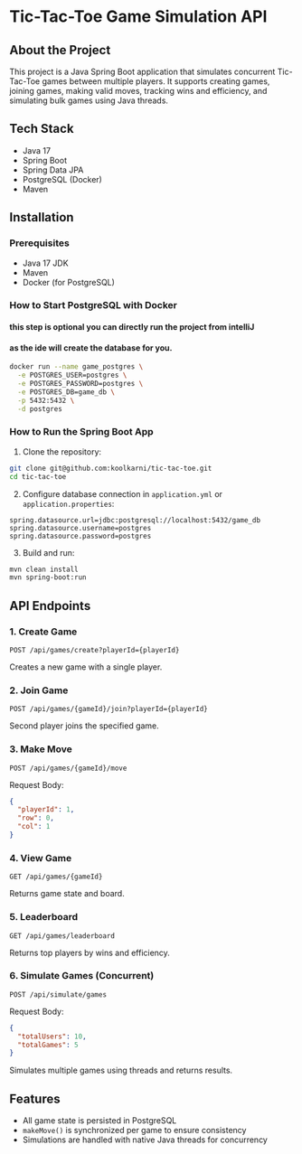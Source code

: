 # Tic-Tac-Toe Game Simulation API

## About the Project

This project is a Java Spring Boot application that simulates concurrent Tic-Tac-Toe games between multiple players. It supports creating games, joining games, making valid moves, tracking wins and efficiency, and simulating bulk games using Java threads.

## Tech Stack

- Java 17
- Spring Boot
- Spring Data JPA
- PostgreSQL (Docker)
- Maven

## Installation

### Prerequisites
- Java 17 JDK
- Maven
- Docker (for PostgreSQL)

### How to Start PostgreSQL with Docker
#### this step is optional you can directly run the project from intelliJ 
#### as the ide will create the database for you.
```bash
docker run --name game_postgres \
  -e POSTGRES_USER=postgres \
  -e POSTGRES_PASSWORD=postgres \
  -e POSTGRES_DB=game_db \
  -p 5432:5432 \
  -d postgres
```


### How to Run the Spring Boot App

1. Clone the repository:
```bash
git clone git@github.com:koolkarni/tic-tac-toe.git
cd tic-tac-toe
```

2. Configure database connection in `application.yml` or `application.properties`:
```properties
spring.datasource.url=jdbc:postgresql://localhost:5432/game_db
spring.datasource.username=postgres
spring.datasource.password=postgres
```

3. Build and run:
```bash
mvn clean install
mvn spring-boot:run
```

## API Endpoints

### 1. Create Game
```
POST /api/games/create?playerId={playerId}
```
Creates a new game with a single player.

### 2. Join Game
```
POST /api/games/{gameId}/join?playerId={playerId}
```
Second player joins the specified game.

### 3. Make Move
```
POST /api/games/{gameId}/move
```
Request Body:
```json
{
  "playerId": 1,
  "row": 0,
  "col": 1
}
```

### 4. View Game
```
GET /api/games/{gameId}
```
Returns game state and board.

### 5. Leaderboard
```
GET /api/games/leaderboard
```
Returns top players by wins and efficiency.

### 6. Simulate Games (Concurrent)
```
POST /api/simulate/games
```
Request Body:
```json
{
  "totalUsers": 10,
  "totalGames": 5
}
```
Simulates multiple games using threads and returns results.

## Features

- All game state is persisted in PostgreSQL
- `makeMove()` is synchronized per game to ensure consistency
- Simulations are handled with native Java threads for concurrency
